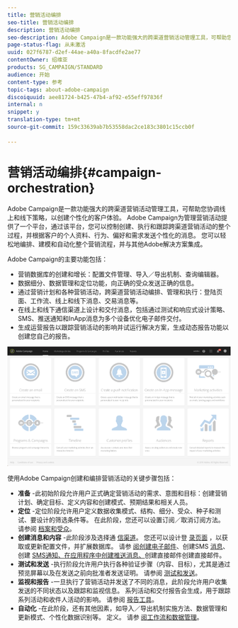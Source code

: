 ```yaml
---
title: 营销活动编排
seo-title: 营销活动编排
description: 营销活动编排
seo-description: Adobe Campaign是一款功能强大的跨渠道营销活动管理工具，可帮助您协调线上和线下策略，以创建个性化的客户体验。
page-status-flag: 从未激活
uuid: 027f6787-d2ef-44ae-a40a-8facdfe2ae77
contentOwner: 绍维亚
products: SG_CAMPAIGN/STANDARD
audience: 开始
content-type: 参考
topic-tags: about-adobe-campaign
discoiquuid: aee81724-b425-47b4-af92-e55eff97836f
internal: n
snippet: y
translation-type: tm+mt
source-git-commit: 159c33639ab7b53558dac2ce183c3801c15ccb0f

---
```



# 营销活动编排{#campaign-orchestration}

Adobe Campaign是一款功能强大的跨渠道营销活动管理工具，可帮助您协调线上和线下策略，以创建个性化的客户体验。 Adobe Campaign为管理营销活动提供了一个平台，通过该平台，您可以控制创建、执行和跟踪跨渠道营销活动的整个过程，并根据客户的个人资料、行为、偏好和需求发送个性化的消息。 您可以轻松地编排、建模和自动化整个营销流程，并与其他Adobe解决方案集成。

Adobe Campaign的主要功能包括：

* 营销数据库的创建和增长：配置文件管理、导入／导出机制、查询编辑器。
* 数据细分、数据管理和定位功能，向正确的受众发送正确的信息。
* 通过营销计划和各种营销活动，跨渠道营销活动编排、管理和执行：登陆页面、工作流、线上和线下消息、交易消息等。
* 在线上和线下通信渠道上设计和交付消息，包括通过测试和响应式设计策略、SMS、推送通知和InApp消息为多个设备优化电子邮件交付。
* 生成运营报告以跟踪营销活动的影响并试运行解决方案，生成动态报告功能以创建您自己的报告。

![](assets/overview_home_page.png)

使用Adobe Campaign创建和编排营销活动的关键步骤包括：

* **准备** -此初始阶段允许用户正式确定营销活动的需求、意图和目标：创建营销计划、确定目标、定义内容和创建模式、预期结果和相关人员。
* **定位** -定位阶段允许用户定义数据收集模式、结构、细分、受众、种子和测试、要设计的筛选条件等。 在此阶段，您还可以设置订阅／取消订阅方法。 请参阅 [档案和受众](../../audiences/using/about-profiles.md)。
* **创建消息和内容** -此阶段涉及选择通 [信渠道](../../channels/using/discovering-communication-channels.md)。 您还可以设计登 [录页面](../../channels/using/about-landing-pages.md) ，以获取或更新配置文件，并扩展数据库。 请参 [阅创建电子邮件](../../channels/using/creating-an-email.md)、创建SMS [消息](../../channels/using/creating-an-sms-message.md)、创建 [SMS通知、在应用程序中创建推送消息、](../../channels/using/preparing-and-sending-a-push-notification.md)[](../../channels/using/about-in-app-messaging.md)[](../../channels/using/creating-the-direct-mail.md)创建直接邮件创建直接邮件。
* **测试和发送** -执行阶段允许用户执行各种验证步骤（内容、目标），尤其是通过预览屏幕以及在发送之前向批准者发送证明。 请参阅 [测试和发送](../../sending/using/about-sending-messages-with-campaign.md)。
* **监视和报告** -一旦执行了营销活动并发送了不同的消息，此阶段允许用户收集发送的不同状态以及跟踪和监视信息。 系列活动和交付报告会生成，用于跟踪系列活动和收件人活动的影响。 请参阅 [报告工具](../../reporting/using/about-dynamic-reports.md)。
* **自动化** -在此阶段，还有其他因素，如导入／导出机制实施方法、数据管理和更新模式、个性化数据识别等。 定义。 请参 [阅工作流和数据管理](../../automating/using/workflow-data-and-processes.md)。

